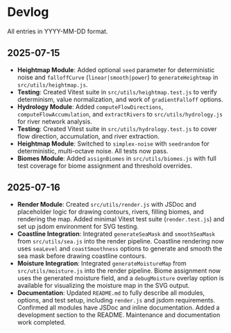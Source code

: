 # Devlog
All entries in YYYY-MM-DD format.

## 2025-07-15
- **Heightmap Module**: Added optional `seed` parameter for deterministic noise and `falloffCurve` (`linear|smooth|power`) to `generateHeightmap` in `src/utils/heightmap.js`.
- **Testing**: Created Vitest suite in `src/utils/heightmap.test.js` to verify determinism, value normalization, and work of `gradientFalloff` options.
- **Hydrology Module**: Added `computeFlowDirections`, `computeFlowAccumulation`, and `extractRivers` to `src/utils/hydrology.js` for river network analysis.
- **Testing**: Created Vitest suite in `src/utils/hydrology.test.js` to cover flow direction, accumulation, and river extraction.
- **Heightmap Module**: Switched to `simplex-noise` with `seedrandom` for deterministic, multi-octave noise. All tests now pass.
- **Biomes Module**: Added `assignBiomes` in `src/utils/biomes.js` with full test coverage for biome assignment and threshold overrides.

## 2025-07-16
- **Render Module**: Created `src/utils/render.js` with JSDoc and placeholder logic for drawing contours, rivers, filling biomes, and rendering the map. Added minimal Vitest test suite (`render.test.js`) and set up jsdom environment for SVG testing.
- **Coastline Integration**: Integrated `generateSeaMask` and `smoothSeaMask` from `src/utils/sea.js` into the render pipeline. Coastline rendering now uses `seaLevel` and `coastSmoothness` options to generate and smooth the sea mask before drawing coastline contours.
- **Moisture Integration**: Integrated `generateMoistureMap` from `src/utils/moisture.js` into the render pipeline. Biome assignment now uses the generated moisture field, and a `debugMoisture` overlay option is available for visualizing the moisture map in the SVG output.
- **Documentation**: Updated `README.md` to fully describe all modules, options, and test setup, including `render.js` and jsdom requirements. Confirmed all modules have JSDoc and inline documentation. Added a development section to the README. Maintenance and documentation work completed.

<!-- Add future entries here as tasks progress --> 